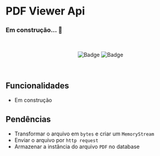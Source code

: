 # PDF Viewer Api

### Em construção... 🚀

<div style="text-align: center">
<br>

  ![Badge](https://img.shields.io/badge/.NET-5.0-%237159c1?style=flat&logo=.net)
  ![Badge](https://img.shields.io/badge/SQL-SERVER-DB7093?style=flat&logo=microsoft-sql-server)

<br>
</div>

## Funcionalidades

- Em construção

## Pendências

- Transformar o arquivo em `bytes` e criar um `MemoryStream`
- Enviar o arquivo por `http request`
- Armazenar a instância do arquivo `PDF` no database